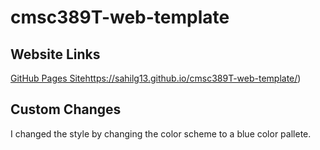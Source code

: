 # cmsc389T-web-template

## Website Links
[GitHub Pages Site](https://link-url-here.org)https://sahilg13.github.io/cmsc389T-web-template/)

## Custom Changes
I changed the style by changing the color scheme to a blue color pallete.
